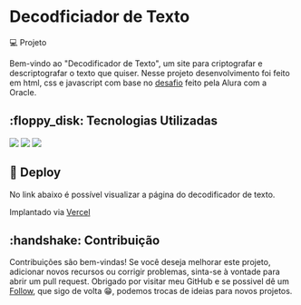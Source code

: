 <h1>Decodficiador de Texto</h1
                            
<h2>💻 Projeto</h2> 
<p>Bem-vindo ao "Decodificador de Texto", um site para criptografar e descriptografar o texto que quiser. Nesse projeto desenvolvimento foi feito em html, css e javascript com base no <a href= "https://trello.com/b/qmLsVkkq/decodificador-de-texto-alura-challenges-oracle-one">desafio</a> feito pela Alura com a Oracle.</p>

<h2>:floppy_disk: Tecnologias Utilizadas </h2> <div>
  <img src="https://img.shields.io/badge/HTML-239120?style=for-the-badge&logo=html5&logoColor=white">
  <img src="https://img.shields.io/badge/CSS-239120?&style=for-the-badge&logo=css3&logoColor=white">
  <img src="https://img.shields.io/badge/JavaScript-F7DF1E?style=for-the-badge&logo=javascript&logoColor=black">
</div>

<h2>📁  Deploy </h2> No link abaixo é possível visualizar a página do decodificador de texto. 
<p>Implantado via <a href= "https://text-decoder-iota.vercel.app/">Vercel</a></p>

<h2>:handshake: Contribuição</h2> Contribuições são bem-vindas! Se você deseja melhorar este projeto, adicionar novos recursos ou corrigir problemas, sinta-se à vontade para abrir um pull request. Obrigado por visitar meu GitHub e se possivel dê um <a href= "https://github.com/guiciriero">Follow</a>, que sigo de volta 😁, podemos trocas de ideias para novos projetos. <br> 
